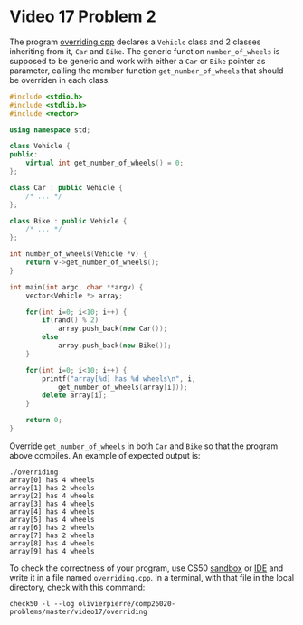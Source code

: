 # Video 17 Problem 2

The program [overriding.cpp](overriding.cpp) declares a `Vehicle` class and
2 classes inheriting from it, `Car` and `Bike`. The generic function
`number_of_wheels` is supposed to be generic and work with either a `Car` or
`Bike` pointer as parameter, calling the member function `get_number_of_wheels`
that should be overriden in each class.

```cxx
#include <stdio.h>
#include <stdlib.h>
#include <vector>

using namespace std;

class Vehicle {
public:
    virtual int get_number_of_wheels() = 0;
};

class Car : public Vehicle {
    /* ... */
};

class Bike : public Vehicle {
    /* ... */
};

int number_of_wheels(Vehicle *v) {
    return v->get_number_of_wheels();
}

int main(int argc, char **argv) {
    vector<Vehicle *> array;

    for(int i=0; i<10; i++) {
        if(rand() % 2)
            array.push_back(new Car());
        else
            array.push_back(new Bike());
    }

    for(int i=0; i<10; i++) {
        printf("array[%d] has %d wheels\n", i,
            get_number_of_wheels(array[i]));
        delete array[i];
    }

    return 0;
}
```

Override `get_number_of_wheels` in both `Car` and `Bike` so that the program
above compiles. An example of expected output is:
```shell
./overriding
array[0] has 4 wheels
array[1] has 2 wheels
array[2] has 4 wheels
array[3] has 4 wheels
array[4] has 4 wheels
array[5] has 4 wheels
array[6] has 2 wheels
array[7] has 2 wheels
array[8] has 4 wheels
array[9] has 4 wheels
```

To check the correctness of your program, use CS50 [sandbox](sandbox.cs50.io)
or [IDE](ide.cs50.io) and write it in a file named `overriding.cpp`. In a
terminal, with that file in the local directory, check with this command:
```shell
check50 -l --log olivierpierre/comp26020-problems/master/video17/overriding
```
